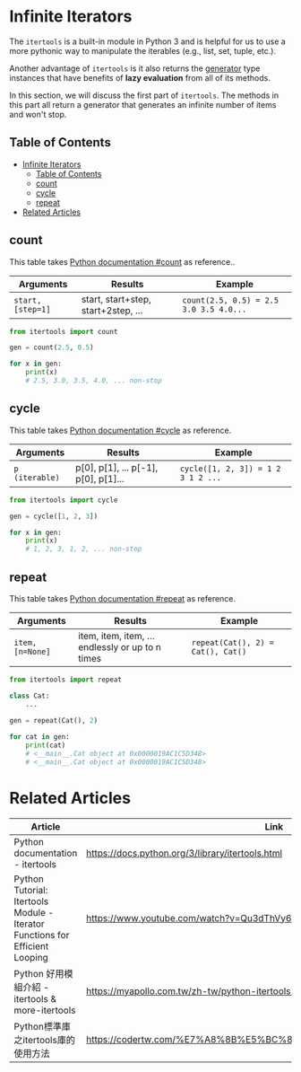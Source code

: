 # Infinite Iterators

The `itertools` is a built-in module in Python 3 and is helpful for us to use a more pythonic way to manipulate the iterables (e.g., list, set, tuple, etc.). 

Another advantage of `itertools` is it also returns the [generator](../must_know/generator.md) type instances that have benefits of **lazy evaluation** from all of its methods.

In this section, we will discuss the first part of `itertools`. The methods in this part all return a generator that generates an infinite number of items and won't stop.

## Table of Contents

* [Infinite Iterators](#infinite-iterators)
  * [Table of Contents](#table-of-contents)
  * [count](#count)
  * [cycle](#cycle)
  * [repeat](#repeat)
* [Related Articles](#related-articles)

## count

This table takes [Python documentation #count](https://docs.python.org/3/library/itertools.html#itertools.count) as reference..

| Arguments         | Results                             | Example                                |
| ----------------- | ----------------------------------- | -------------------------------------- |
| `start, [step=1]` | start, start+step, start+2step, ... | `count(2.5, 0.5) = 2.5 3.0 3.5 4.0...` |


``` py
from itertools import count 

gen = count(2.5, 0.5)

for x in gen:
    print(x)
    # 2.5, 3.0, 3.5, 4.0, ... non-stop
```

## cycle

This table takes [Python documentation #cycle](https://docs.python.org/3/library/itertools.html#itertools.cycle) as reference.

| Arguments      | Results                              | Example                            |
| -------------- | ------------------------------------ | ---------------------------------- |
| `p (iterable)` | p[0], p[1], ... p[-1], p[0], p[1]... | `cycle([1, 2, 3]) = 1 2 3 1 2 ...` |

``` py
from itertools import cycle 

gen = cycle([1, 2, 3])

for x in gen:
    print(x)
    # 1, 2, 3, 1, 2, ... non-stop
```

## repeat

This table takes [Python documentation #repeat](https://docs.python.org/3/library/itertools.html#itertools.repeat) as reference.

| Arguments        | Results                                        | Example                           |
| ---------------- | ---------------------------------------------- | --------------------------------- |
| `item, [n=None]` | item, item, item, … endlessly or up to n times | `repeat(Cat(), 2) = Cat(), Cat()` |

``` py
from itertools import repeat 

class Cat:
    ...
    
gen = repeat(Cat(), 2)

for cat in gen:
    print(cat)
    # <__main__.Cat object at 0x0000019AC1C5D348>
    # <__main__.Cat object at 0x0000019AC1C5D348>
```

# Related Articles

| Article                                                                      | Link                                                             |
| ---------------------------------------------------------------------------- | ---------------------------------------------------------------- |
| Python documentation - itertools                                             | https://docs.python.org/3/library/itertools.html                 |
| Python Tutorial: Itertools Module - Iterator Functions for Efficient Looping | https://www.youtube.com/watch?v=Qu3dThVy6KQ                      |
| Python 好用模組介紹 - itertools & more-itertools                             | https://myapollo.com.tw/zh-tw/python-itertools-more-itertools/   |
| Python標準庫之itertools庫的使用方法                                          | https://codertw.com/%E7%A8%8B%E5%BC%8F%E8%AA%9E%E8%A8%80/364249/ |